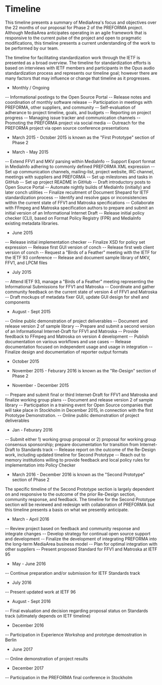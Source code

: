 # Timeline

This timeline presents a summary of MediaArea's focus and objectives over the 22 months of our proposal for Phase 2 of the PREFORMA project. Although MediaArea anticipates operating in an agile framework that is responsive to the current pulse of the project and open to pragmatic modifications, this timeline presents a current understanding of the work to be performed by our team.

The timeline for facilitating standardization work through the IETF is presented as a broad overview. The timeline for standardization efforts is based on interviews with IETF members and participants in the Opus audio standardization process and represents our timeline goal; however there are many factors that may influence or change that timeline as it progresses.

* Monthly / Ongoing

-- Informational postings to the Open Source Portal
-- Release notes and coordination of monthly software release
-- Participation in meetings with PREFORMA, other suppliers, and community
-- Self-evaluation of adherance to project timeline, goals, and budgets
-- Reporting on project progress
-- Managing issue tracker and communication channels
-- Promoting the PREFORMA project via social media
-- Outreach for the PREFORMA project via open source conference presentations

* March 2015 - October 2015 is known as the "First Prototype" section of Phase 2

* March - May 2015

-- Extend FFV1 and MKV parsing within MediaInfo
-- Support Export format in MediaInfo adhering to commonly defined PREFORMA XML expression
-- Set up communication channels, mailing-list, project website, IRC channel, meetings with suppliers and PREFORMA
-- Set up milestones and tasks in GitHub
-- Set up project README in GitHub
-- Draft introductory posts to Open Source Portal
-- Automate nightly builds of MediaInfo (initially) and later conch utilities
-- Finalize recuitment of Document Shepard for IETF standardization process
-- Identify and resolve gaps or inconsistencies within the current state of FFV1 and Matroska specifications
-- Collaborate with FFmpeg and Matroska specification authors to prepare and submit an initial version of an Informational Internet Draft
-- Release initial policy checker (CLI), based on Format Policy Registry (FPR) and MediaInfo existing metadata libraries.

* June 2015

-- Release initial implementation checker
-- Finalize XSD for policy set expression
-- Release first GUI version of conch
-- Release first web client version of conch
-- Request a "Birds of a Feather" meeting with the IETF for the IETF 93 conference
-- Release and document sample library of MKV, FFV1, and LPCM files

* July 2015

-- Attend IETF 93, manage a "Birds of a Feather" meeting representing the Informational Submissions for FFV1 and Matroska
-- Coordinate and gather community feedback on the current state of version 4 of FFV1 and Matroska
-- Draft mockups of metadata fixer GUI, update GUI design for shell and components


* August - Sept 2015

-- Online public demonstration of project deliverables
-- Document and release version 2 of sample library
-- Prepare and submit a second version of an Informational Internet-Draft for FFV1 and Matroska
-- Provide feedback to FFmpeg and Matroska on version 4 development
-- Publish documentation on various workflows and use cases
-- Release documentation focused on independent usage and usage in integration
-- Finalize design and documentation of reporter output formats

* October 2015

* November 2015 - Feburary 2016 is known as the "Re-Design" section of Phase 2

* November - December 2015

-- Prepare and submit final or third Internet-Draft for FFV1 and Matroska and finalize working group plans
-- Document and release version 2 of sample library
-- Participation in a training event for Open Source companies that will take place in Stockholm in December 2015, in connection with the first Prototype Demonstration.
-- Online public demonstration of project deliverables

* Jan - Feburary 2016

-- Submit either 1) working group proposal or 2) proposal for working group consensus sponsorship; prepare documentation for transition from Internet-Draft to Standards track
-- Release report on the outcome of the Re-Design work, including updated timeline for Second Prototype
-- Reach out to memory institutions willing to provide feedback and local policy rules for implementation into Policy Checker

* March 2016 - December 2016 is known as the "Second Prototype" section of Phase 2

The specific timeline of the Second Prototype section is largely dependent on and responsive to the outcome of the prior Re-Design section, community response, and feedback. The timeline for the Second Prototype section will be reviewed and redesign with collaboration of PREFORMA but this timeline presents a basis on what we presently anticipate.

* March - April 2016

-- Review project based on feedback and community response and integrate changes
-- Develop strategy for continual open source support and development
-- Finalize the development of integrating PREFORMA into the long-term MediaArea business model
-- Plan for optimal integration with other suppliers
-- Present proposed Standard for FFV1 and Matroska at IETF 95

* May - June 2016

-- Continue preparation and/or submission for IETF Standards track

* July 2016

-- Present updated work at IETF 96

* August - Sept 2016

-- Final evaluation and decision regarding proposal status on Standards track (ultimately depends on IETF timeline)

* December 2016

-- Participation in Experience Workshop and prototype demostration in Berlin

* June 2017

-- Online demonstration of project results

* December 2017

-- Participation in the PREFORMA final conference in Stockholm



